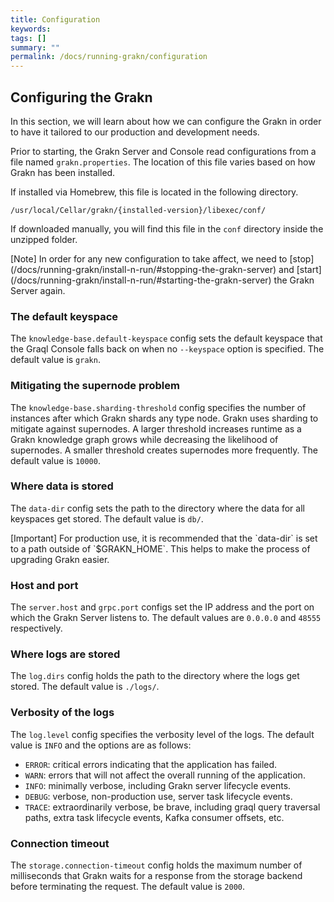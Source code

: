 ```yaml
---
title: Configuration
keywords:
tags: []
summary: ""
permalink: /docs/running-grakn/configuration
---
```


## Configuring the Grakn
In this section, we will learn about how we can configure the Grakn in order to have it tailored to our production and development needs.

Prior to starting, the Grakn Server and Console read configurations from a file named `grakn.properties`. The location of this file varies based on how Grakn has been installed.

If installed via Homebrew, this file is located in the following directory.

```
/usr/local/Cellar/grakn/{installed-version}/libexec/conf/
```

If downloaded manually, you will find this file in the `conf` directory inside the unzipped folder.

<div class="galert">
[Note]
In order for any new configuration to take affect, we need to [stop](/docs/running-grakn/install-n-run/#stopping-the-grakn-server) and [start](/docs/running-grakn/install-n-run/#starting-the-grakn-server) the Grakn Server again.
</div>

### The default keyspace
The `knowledge-base.default-keyspace` config sets the default keyspace that the Graql Console falls back on when no `--keyspace` option is specified. The default value is `grakn`.

### Mitigating the supernode problem
The `knowledge-base.sharding-threshold` config specifies the number of instances after which Grakn shards any type node. Grakn uses sharding to mitigate against supernodes. A larger threshold increases runtime as a Grakn knowledge graph grows while decreasing the likelihood of supernodes. A smaller threshold creates supernodes more frequently. The default value is `10000`.

### Where data is stored
The `data-dir` config sets the path to the directory where the data for all keyspaces get stored. The default value is `db/`.

<div class="galert">
[Important]
For production use, it is recommended that the `data-dir` is set to a path outside of `$GRAKN_HOME`. This helps to make the process of upgrading Grakn easier.
</div>

### Host and port
The `server.host` and `grpc.port` configs set the IP address and the port on which the Grakn Server listens to. The default values are `0.0.0.0` and `48555` respectively.

### Where logs are stored
The `log.dirs` config holds the path to the directory where the logs get stored. The default value is `./logs/`.

### Verbosity of the logs
The `log.level` config specifies the verbosity level of the logs. The default value is `INFO` and the options are as follows:
- `ERROR`: critical errors indicating that the application has failed.
- `WARN`: errors that will not affect the overall running of the application.
- `INFO`: minimally verbose, including Grakn server lifecycle events.
- `DEBUG`: verbose, non-production use, server task lifecycle events.
- `TRACE`: extraordinarily verbose, be brave, including graql query traversal paths, extra task lifecycle events, Kafka consumer offsets, etc.

### Connection timeout
The `storage.connection-timeout` config holds the maximum number of milliseconds that Grakn waits for a response from the storage backend before terminating the request. The default value is `2000`.
